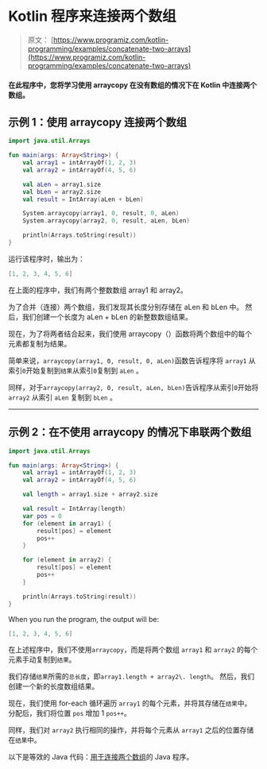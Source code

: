 # Kotlin 程序来连接两个数组

> 原文： [https://www.programiz.com/kotlin-programming/examples/concatenate-two-arrays](https://www.programiz.com/kotlin-programming/examples/concatenate-two-arrays)

#### 在此程序中，您将学习使用 arraycopy 在没有数组的情况下在 Kotlin 中连接两个数组。

## 示例 1：使用 arraycopy 连接两个数组

```kt
import java.util.Arrays

fun main(args: Array<String>) {
    val array1 = intArrayOf(1, 2, 3)
    val array2 = intArrayOf(4, 5, 6)

    val aLen = array1.size
    val bLen = array2.size
    val result = IntArray(aLen + bLen)

    System.arraycopy(array1, 0, result, 0, aLen)
    System.arraycopy(array2, 0, result, aLen, bLen)

    println(Arrays.toString(result))
}
```

运行该程序时，输出为：

```kt
[1, 2, 3, 4, 5, 6]
```

在上面的程序中，我们有两个整数数组 array1 和 array2。

为了合并（连接）两个数组，我们发现其长度分别存储在 aLen 和 bLen 中。 然后，我们创建一个长度为 aLen + bLen 的新整数数组结果。

现在，为了将两者结合起来，我们使用 arraycopy（）函数将两个数组中的每个元素都复制为结果。

简单来说，`arraycopy(array1, 0, result, 0, aLen)`函数告诉程序将 `array1` 从索引`0`开始复制到`结果`从索引`0`复制到 `aLen` 。

同样，对于`arraycopy(array2, 0, result, aLen, bLen)`告诉程序从索引`0`开始将 `array2` 从索引 `aLen` 复制到 `bLen` 。

* * *

## 示例 2：在不使用 arraycopy 的情况下串联两个数组

```kt
import java.util.Arrays

fun main(args: Array<String>) {
    val array1 = intArrayOf(1, 2, 3)
    val array2 = intArrayOf(4, 5, 6)

    val length = array1.size + array2.size

    val result = IntArray(length)
    var pos = 0
    for (element in array1) {
        result[pos] = element
        pos++
    }

    for (element in array2) {
        result[pos] = element
        pos++
    }

    println(Arrays.toString(result))
}
```

When you run the program, the output will be:

```kt
[1, 2, 3, 4, 5, 6]
```

在上述程序中，我们不使用`arraycopy`，而是将两个数组 `array1` 和 `array2` 的每个元素手动复制到`结果`。

我们存储`结果`所需的`总长度`，即`array1.length + array2\. length`。 然后，我们创建一个新的长度数组结果。

现在，我们使用 for-each 循环遍历 `array1` 的每个元素，并将其存储在`结果`中。 分配后，我们将位置 `pos` 增加 1 `pos++`。

同样，我们对 `array2` 执行相同的操作，并将每个元素从 `array1` 之后的位置存储在`结果`中。

以下是等效的 Java 代码：[用于连接两个数组](/java-programming/examples/concatenate-two-arrays "Java program to concatenate two arrays")的 Java 程序。
